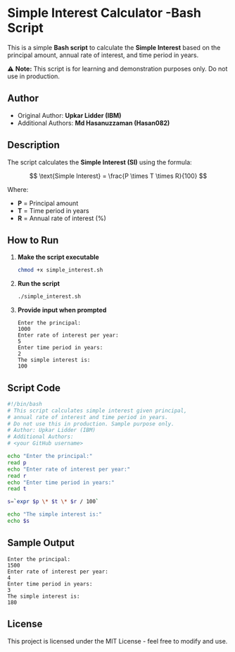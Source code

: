 # Simple Interest Calculator -Bash Script

This is a simple **Bash script** to calculate the **Simple Interest** based on the principal amount, annual rate of interest, and time period in years.

⚠ **Note:** This script is for learning and demonstration purposes only. Do not use in production.


## **Author**

* Original Author: **Upkar Lidder (IBM)**
* Additional Authors: **Md Hasanuzzaman (Hasan082)**


## **Description**

The script calculates the **Simple Interest (SI)** using the formula:

$$
\text{Simple Interest} = \frac{P \times T \times R}{100}
$$

Where:

* **P** = Principal amount
* **T** = Time period in years
* **R** = Annual rate of interest (%)


## **How to Run**

1. **Make the script executable**

   ```bash
   chmod +x simple_interest.sh
   ```

2. **Run the script**

   ```bash
   ./simple_interest.sh
   ```

3. **Provide input when prompted**

   ```
   Enter the principal:
   1000
   Enter rate of interest per year:
   5
   Enter time period in years:
   2
   The simple interest is:
   100
   ```

## **Script Code**

```bash
#!/bin/bash
# This script calculates simple interest given principal,
# annual rate of interest and time period in years.
# Do not use this in production. Sample purpose only.
# Author: Upkar Lidder (IBM)
# Additional Authors:
# <your GitHub username>

echo "Enter the principal:"
read p
echo "Enter rate of interest per year:"
read r
echo "Enter time period in years:"
read t

s=`expr $p \* $t \* $r / 100`

echo "The simple interest is:"
echo $s
```

## **Sample Output**

```
Enter the principal:
1500
Enter rate of interest per year:
4
Enter time period in years:
3
The simple interest is:
180
```

## **License**

This project is licensed under the MIT License - feel free to modify and use.
